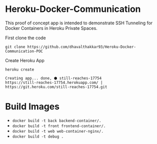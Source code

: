 # Heroku-Docker-Communication 

This proof of concept app is intended to demonstrate SSH Tunneling for Docker Containers in Heroku Private Spaces.  

First clone the code

```
git clone https://github.com/dhavalthakkar93/Heroku-Docker-Communication-POC
```

Create Heroku App

```
heroku create

Creating app... done, ⬢ still-reaches-17754
https://still-reaches-17754.herokuapp.com/ | https://git.heroku.com/still-reaches-17754.git
```

# Build Images 

- `docker build -t back backend-container/.`
- `docker build -t front frontend-container/.`
- `docker build -t web web-container-nginx/.`
- `docker build -t debug .`







